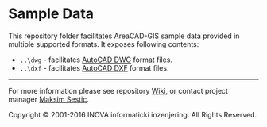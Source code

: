 ﻿# Sample Data

This repository folder facilitates AreaCAD-GIS sample data provided in multiple supported formats. It exposes following contents:

* `..\dwg` - facilitates [AutoCAD DWG](https://www.opendesign.com/files/.../OpenDesign_Specification_for_.dwg_files.pdf) format files.
* `..\dxf` - facilitates [AutoCAD DXF](http://images.autodesk.com/adsk/files/autocad_2012_pdf_dxf-reference_enu.pdf) format files.

---
For more information please see repository [Wiki](https://github.com/geo-inova/acg/wiki), or contact project manager [Maksim Sestic](https://github.com/SesticM).

Copyright © 2001-2016 INOVA informaticki inzenjering. All Rights Reserved.

